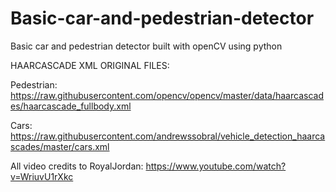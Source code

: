 # Basic-car-and-pedestrian-detector
Basic car and pedestrian detector built with openCV using python


HAARCASCADE XML ORIGINAL FILES:

Pedestrian: https://raw.githubusercontent.com/opencv/opencv/master/data/haarcascades/haarcascade_fullbody.xml

Cars: https://raw.githubusercontent.com/andrewssobral/vehicle_detection_haarcascades/master/cars.xml


All video credits to RoyalJordan:
https://www.youtube.com/watch?v=WriuvU1rXkc
